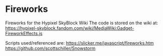 # Fireworks
Fireworks for the Hypixel SkyBlock Wiki
The code is stored on the wiki at: https://hypixel-skyblock.fandom.com/wiki/MediaWiki:Gadget-FireworkEffects.js

Scripts used/referenced are:
https://slicker.me/javascript/fireworks.htm
https://github.com/scottschiller/Snowstorm
